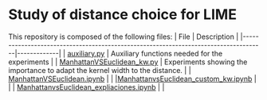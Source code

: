 # Study of distance choice for LIME

This repository is composed of the following files:
| File                                                                                | Description |
|-------------------------------------------------------------------------------------|-------------|
| [auxiliary.py](https://github.com/aurebv/XAI-Aurelio-Code/blob/main/auxiliary.py)   |   Auxiliary functions needed for the experiments       |
| [ManhattanVSEuclidean_kw.py](https://github.com/aurebv/XAI-Aurelio-Code/blob/main/ManhattanVSEuclidean_kw.py) | Experiments showing the importance to adapt the kernel width to the distance.            |
|  [ManhattanVSEuclidean.ipynb](https://github.com/aurebv/XAI-Aurelio-Code/blob/main/ManhattanVSEuclidean.ipynb)           |  |
|[ManhattanvsEuclidean_custom_kw.ipynb](https://github.com/aurebv/XAI-Aurelio-Code/blob/main/ManhattanvsEuclidean_custom_kw.ipynb) | |
| [ManhattanvsEuclidean_expliaciones.ipynb](https://github.com/aurebv/XAI-Aurelio-Code/blob/main/ManhattanvsEuclidean_expliaciones.ipynb)   | |
